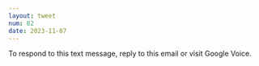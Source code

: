 ```yaml
---
layout: tweet
num: 82
date: 2023-11-07
---
```


To respond to this text message, reply to this email or visit Google Voice.
